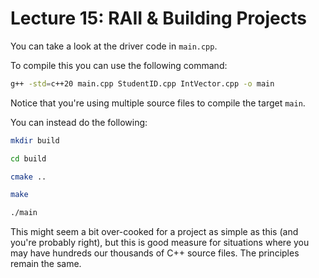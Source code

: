 # Lecture 15: RAII & Building Projects

You can take a look at the driver code in `main.cpp`. 

To compile this you can use the following command:

```sh
g++ -std=c++20 main.cpp StudentID.cpp IntVector.cpp -o main
```

Notice that you're using multiple source files to compile the target `main`.

You can instead do the following:

```sh
mkdir build
```

```sh
cd build
```


```sh
cmake ..
```

```sh
make
```

```sh
./main
```

This might seem a bit over-cooked for a project as simple as this (and you're probably right), but this is good measure for 
situations where you may have hundreds our thousands of C++ source files. The principles remain the same.